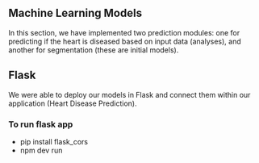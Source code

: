 ## Machine Learning Models

In this section, we have implemented two prediction modules: one for predicting if the heart is diseased based on input data (analyses), and another for segmentation (these are initial models).

## Flask

We were able to deploy our models in Flask and connect them within our application (Heart Disease Prediction).

### To run flask app 
- pip install flask_cors
- npm dev run 
